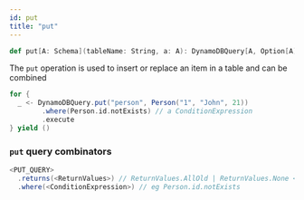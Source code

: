 ```yaml
---
id: put
title: "put"
---
```


```scala
def put[A: Schema](tableName: String, a: A): DynamoDBQuery[A, Option[A]] = ???
```

The `put` operation is used to insert or replace an item in a table and can be combined 

```scala
for {
  _ <- DynamoDBQuery.put("person", Person("1", "John", 21))
        .where(Person.id.notExists) // a ConditionExpression
        .execute
} yield ()
```

### `put` query combinators

```scala
<PUT_QUERY>
  .returns(<ReturnValues>) // ReturnValues.AllOld | ReturnValues.None <default>
  .where(<ConditionExpression>) // eg Person.id.notExists
```


